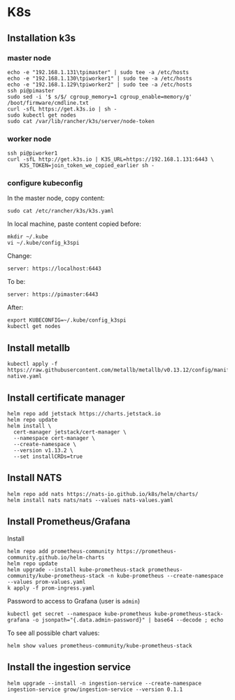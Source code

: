 # K8s

## Installation k3s

### master node

```
echo -e "192.168.1.131\tpimaster" | sudo tee -a /etc/hosts
echo -e "192.168.1.130\tpiworker1" | sudo tee -a /etc/hosts
echo -e "192.168.1.129\tpiworker2" | sudo tee -a /etc/hosts
ssh pi@pimaster
sudo sed -i '$ s/$/ cgroup_memory=1 cgroup_enable=memory/g' /boot/firmware/cmdline.txt
curl -sfL https://get.k3s.io | sh -
sudo kubectl get nodes
sudo cat /var/lib/rancher/k3s/server/node-token
```

### worker node

```
ssh pi@piworker1
curl -sfL http://get.k3s.io | K3S_URL=https://192.168.1.131:6443 \
    K3S_TOKEN=join_token_we_copied_earlier sh -
```

### configure kubeconfig

In the master node, copy content:

```
sudo cat /etc/rancher/k3s/k3s.yaml
```

In local machine, paste content copied before:

```
mkdir ~/.kube
vi ~/.kube/config_k3spi
```

Change:

```
server: https://localhost:6443
```

To be:

```
server: https://pimaster:6443
```

After:

```
export KUBECONFIG=~/.kube/config_k3spi
kubectl get nodes
```

## Install metallb

```
kubectl apply -f https://raw.githubusercontent.com/metallb/metallb/v0.13.12/config/manifests/metallb-native.yaml
```

## Install certificate manager

```
helm repo add jetstack https://charts.jetstack.io
helm repo update
helm install \
  cert-manager jetstack/cert-manager \
  --namespace cert-manager \
  --create-namespace \
  --version v1.13.2 \
  --set installCRDs=true
```

## Install NATS

```
helm repo add nats https://nats-io.github.io/k8s/helm/charts/
helm install nats nats/nats --values nats-values.yaml
```

## Install Prometheus/Grafana

Install

```
helm repo add prometheus-community https://prometheus-community.github.io/helm-charts
helm repo update
helm upgrade --install kube-prometheus-stack prometheus-community/kube-prometheus-stack -n kube-prometheus --create-namespace --values prom-values.yaml
k apply -f prom-ingress.yaml
```

Password to access to Grafana (user is `admin`)

```
kubectl get secret --namespace kube-prometheus kube-prometheus-stack-grafana -o jsonpath="{.data.admin-password}" | base64 --decode ; echo
```

To see all possible chart values:

```
helm show values prometheus-community/kube-prometheus-stack
```

## Install the ingestion service

```
helm upgrade --install -n ingestion-service --create-namespace ingestion-service grow/ingestion-service --version 0.1.1
```